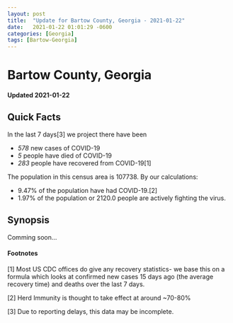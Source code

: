 ```yaml
---
layout: post
title:  "Update for Bartow County, Georgia - 2021-01-22"
date:   2021-01-22 01:01:29 -0600
categories: [Georgia]
tags: [Bartow-Georgia]
---
```


# Bartow County, Georgia
#### Updated 2021-01-22

## Quick Facts

In the last 7 days[3] we project there have been
- *578* new cases of COVID-19
- *5* people have died of COVID-19
- *283* people have recovered from COVID-19[1]

The population in this census area is 107738. By our calculations:
- 9.47% of the population have had COVID-19.[2]
- 1.97% of the population or 2120.0 people are actively fighting the virus.

## Synopsis

Comming soon...


#### Footnotes

[1] Most US CDC offices do give any recovery statistics- we base this on a formula which looks at confirmed new cases
15 days ago (the average recovery time) and deaths over the last 7 days.

[2] Herd Immunity is thought to take effect at around ~70-80%

[3] Due to reporting delays, this data may be incomplete.
 
    